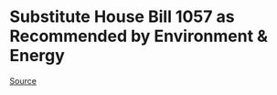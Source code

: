 # Substitute House Bill 1057 as Recommended by Environment & Energy

[Source](http://lawfilesext.leg.wa.gov/biennium/2021-22/Xml/Bills/House%20Bills/1057-S.xml)